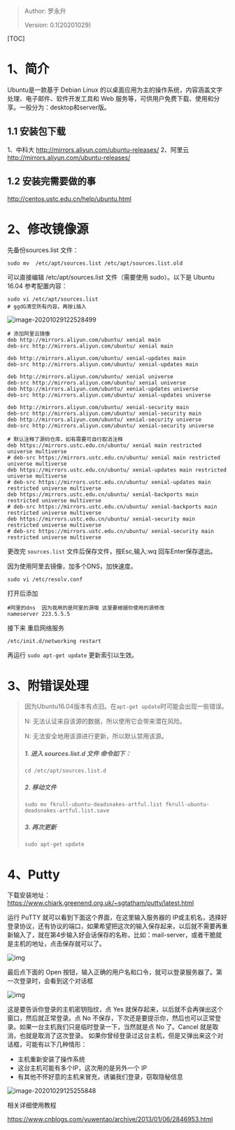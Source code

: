 > Author: 罗永升
>
> Version: 0.1(20201029)

[TOC]

# 1、简介

Ubuntu是一款基于 Debian Linux 的以桌面应用为主的操作系统，内容涵盖文字处理、电子邮件、软件开发工具和 Web 服务等，可供用户免费下载、使用和分享。一般分为：desktop和server版。

## 1.1 安装包下载

1、中科大 http://mirrors.aliyun.com/ubuntu-releases/     2、阿里云 http://mirrors.aliyun.com/ubuntu-releases/

## 1.2 安装完需要做的事

http://centos.ustc.edu.cn/help/ubuntu.html

# 2、修改镜像源

先备份sources.list 文件：

```shell
sudo mv  /etc/apt/sources.list /etc/apt/sources.list.old
```

可以直接编辑 /etc/apt/sources.list 文件（需要使用 sudo）。以下是 Ubuntu 16.04 参考配置内容：

```shell
sudo vi /etc/apt/sources.list
# ggdG清空所有内容，再按i插入
```

![image-20201029122528499](Typora_images\image-20201029122528499.png)

```shell
# 添加阿里云镜像
deb http://mirrors.aliyun.com/ubuntu/ xenial main
deb-src http://mirrors.aliyun.com/ubuntu/ xenial main

deb http://mirrors.aliyun.com/ubuntu/ xenial-updates main
deb-src http://mirrors.aliyun.com/ubuntu/ xenial-updates main

deb http://mirrors.aliyun.com/ubuntu/ xenial universe
deb-src http://mirrors.aliyun.com/ubuntu/ xenial universe
deb http://mirrors.aliyun.com/ubuntu/ xenial-updates universe
deb-src http://mirrors.aliyun.com/ubuntu/ xenial-updates universe

deb http://mirrors.aliyun.com/ubuntu/ xenial-security main
deb-src http://mirrors.aliyun.com/ubuntu/ xenial-security main
deb http://mirrors.aliyun.com/ubuntu/ xenial-security universe
deb-src http://mirrors.aliyun.com/ubuntu/ xenial-security universe

```

```shell
# 默认注释了源码仓库，如有需要可自行取消注释
deb https://mirrors.ustc.edu.cn/ubuntu/ xenial main restricted universe multiverse
# deb-src https://mirrors.ustc.edu.cn/ubuntu/ xenial main restricted universe multiverse
deb https://mirrors.ustc.edu.cn/ubuntu/ xenial-updates main restricted universe multiverse
# deb-src https://mirrors.ustc.edu.cn/ubuntu/ xenial-updates main restricted universe multiverse
deb https://mirrors.ustc.edu.cn/ubuntu/ xenial-backports main restricted universe multiverse
# deb-src https://mirrors.ustc.edu.cn/ubuntu/ xenial-backports main restricted universe multiverse
deb https://mirrors.ustc.edu.cn/ubuntu/ xenial-security main restricted universe multiverse
# deb-src https://mirrors.ustc.edu.cn/ubuntu/ xenial-security main restricted universe multiverse

```

更改完 `sources.list` 文件后保存文件，按Esc,输入:wq 回车Enter保存退出。

因为使用阿里去镜像，加多个DNS，加快速度。

```shell
sudo vi /etc/resolv.conf
```

打开后添加

```shell
#阿里的dns  因为我用的是阿里的源哦 这里要根据你使用的源修改
nameserver 223.5.5.5
```

接下来 重启网络服务

```shell
/etc/init.d/networking restart
```

再运行 `sudo apt-get update` 更新索引以生效。

# 3、附错误处理

> 因为Ubuntu16.04版本有点旧。在`apt-get update`时可能会出现一些错误。
>
> N: 无法认证来自该源的数据，所以使用它会带来潜在风险。
>
> N: 无法安全地用该源进行更新，所以默认禁用该源。
>
> ##### 1. 进入 sources.list.d 文件 命令如下：
>
> ```shell
> cd /etc/apt/sources.list.d
> ```
>
> ##### 2. 移动文件
>
> ```shell
> sudo mv fkrull-ubuntu-deadsnakes-artful.list fkrull-ubuntu-deadsnakes-artful.list.save
> ```
>
> ##### 3. 再次更新
>
> ```shell
> sudo apt-get update
> ```

# 4、Putty

下载安装地址：https://www.chiark.greenend.org.uk/~sgtatham/putty/latest.html

运行 PuTTY 就可以看到下面这个界面，在这里输入服务器的 IP或主机名，选择好登录协议，还有协议的端口，如果希望把这次的输入保存起来，以后就不需要再重新输入了，就在第4步输入好会话保存的名称，比如：mail-server，或者干脆就是主机的地址，点击保存就可以了。

![img](Typora_images\05233810-f79a18779a7a48b5b8fd05ae82ef891b.png)

最后点下面的 Open 按钮，输入正确的用户名和口令，就可以登录服务器了。第一次登录时，会看到这个对话框

![img](Typora_images\05234157-d4169cd8acaa46d99803fc5eaee30f0b.png)

这是要告诉你登录的主机密钥指纹，点 Yes 就保存起来，以后就不会再弹出这个窗口，然后就正常登录。点 No 不保存，下次还是要提示你，然后也可以正常登录。如果一台主机我们只是临时登录一下，当然就是点 No 了。Cancel 就是取消，也就是取消了这次登录。 如果你曾经登录过这台主机，但是又弹出来这个对话框，可能有以下几种情形：

- 主机重新安装了操作系统
- 这台主机可能有多个IP，这次用的是另外一个 IP
- 有其他不怀好意的主机来冒充，诱骗我们登录，窃取隐秘信息

![image-20201029125255848](Typora_images\image-20201029125255848.png)

相关详细使用教程

https://www.cnblogs.com/yuwentao/archive/2013/01/06/2846953.html

